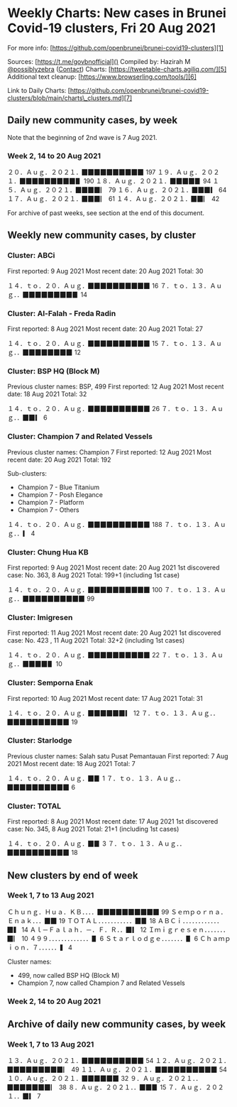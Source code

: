 
# Weekly Charts: New cases in Brunei Covid-19 clusters, Fri 20 Aug 2021

For more info: [https://github.com/openbrunei/brunei-covid19-clusters][1]

Sources: [https://t.me/govbnofficial]()
Compiled by: Hazirah M [@possiblyzebra][3] ([Contact][4])
Charts: [https://tweetable-charts.agiliq.com/][5]
Additional text cleanup: [https://www.browserling.com/tools/][6]

Link to Daily Charts: [https://github.com/openbrunei/brunei-covid19-clusters/blob/main/charts\_clusters.md][7]

## Daily new community cases, by week

Note that the beginning of 2nd wave is 7 Aug 2021.

### Week 2, 14 to 20 Aug 2021

２０．Ａｕｇ．２０２１．▉▉▉▉▉▉▉▉▉▉ 197
１９．Ａｕｇ．２０２１．▉▉▉▉▉▉▉▉▉▋ 190
１８．Ａｕｇ．２０２１．▉▉▉▉▊ 94
１５．Ａｕｇ．２０２１．▉▉▉▉▏ 79
１６．Ａｕｇ．２０２１．▉▉▉▎ 64
１７．Ａｕｇ．２０２１．▉▉▉▏ 61
１４．Ａｕｇ．２０２１．▉▉▏ 42

For archive of past weeks, see section at the end of this document.

## Weekly new community cases, by cluster

### Cluster: ABCi
First reported: 9 Aug 2021
Most recent date: 20 Aug 2021
Total: 30

１４．ｔｏ．２０．Ａｕｇ．▉▉▉▉▉▉▉▉▉▉ 16
７．ｔｏ．１３．Ａｕｇ．．▉▉▉▉▉▉▉▉▊ 14

### Cluster: Al-Falah - Freda Radin
First reported: 8 Aug 2021
Most recent date: 20 Aug 2021
Total: 27

１４．ｔｏ．２０．Ａｕｇ．▉▉▉▉▉▉▉▉▉▉ 15
７．ｔｏ．１３．Ａｕｇ．．▉▉▉▉▉▉▉▉ 12

### Cluster: BSP HQ (Block M)
Previous cluster names: BSP, 499
First reported: 12 Aug 2021
Most recent date: 18 Aug 2021
Total: 32

１４．ｔｏ．２０．Ａｕｇ．▉▉▉▉▉▉▉▉▉▉ 26
７．ｔｏ．１３．Ａｕｇ．．▉▉▎ 6

### Cluster: Champion 7 and Related Vessels
Previous cluster names: Champion 7
First reported: 12 Aug 2021
Most recent date: 20 Aug 2021
Total: 192

Sub-clusters:
* Champion 7 - Blue Titanium
* Champion 7 - Posh Elegance
* Champion 7 - Platform
* Champion 7 - Others

１４．ｔｏ．２０．Ａｕｇ．▉▉▉▉▉▉▉▉▉▉ 188
７．ｔｏ．１３．Ａｕｇ．．▎ 4

### Cluster: Chung Hua KB
First reported: 9 Aug 2021
Most recent date: 20 Aug 2021
1st discovered case: No. 363, 8 Aug 2021
Total: 199+1 (including 1st case)

１４．ｔｏ．２０．Ａｕｇ．▉▉▉▉▉▉▉▉▉▉ 100
７．ｔｏ．１３．Ａｕｇ．．▉▉▉▉▉▉▉▉▉▉ 99

### Cluster: Imigresen
First reported: 11 Aug 2021
Most recent date: 20 Aug 2021
1st discovered case: No. 423 , 11 Aug 2021
Total: 32+2 (including 1st cases)

１４．ｔｏ．２０．Ａｕｇ．▉▉▉▉▉▉▉▉▉▉ 22
７．ｔｏ．１３．Ａｕｇ．．▉▉▉▉▋ 10

### Cluster: Semporna Enak
First reported: 10 Aug 2021
Most recent date: 17 Aug 2021
Total: 31

１４．ｔｏ．２０．Ａｕｇ．▉▉▉▉▉▉▎ 12
７．ｔｏ．１３．Ａｕｇ．．▉▉▉▉▉▉▉▉▉▉ 19

### Cluster: Starlodge
Previous cluster names: Salah satu Pusat Pemantauan
First reported: 7 Aug 2021
Most recent date: 18 Aug 2021
Total: 7

１４．ｔｏ．２０．Ａｕｇ．▉▊ 1
７．ｔｏ．１３．Ａｕｇ．．▉▉▉▉▉▉▉▉▉▉ 6

### Cluster: TOTAL
First reported: 8 Aug 2021
Most recent date: 17 Aug 2021
1st discovered case: No. 345, 8 Aug 2021
Total: 21+1 (including 1st cases)

１４．ｔｏ．２０．Ａｕｇ．▉▊ 3
７．ｔｏ．１３．Ａｕｇ．．▉▉▉▉▉▉▉▉▉▉ 18

## New clusters by end of week

### Week 1, 7 to 13 Aug 2021

Ｃｈｕｎｇ．Ｈｕａ．ＫＢ．．．．▉▉▉▉▉▉▉▉▉▉ 99
Ｓｅｍｐｏｒｎａ．Ｅｎａｋ．．．▉▉ 19
ＴＯＴＡＬ．．．．．．．．．．．▉▊ 18
ＡＢＣｉ．．．．．．．．．．．．▉▍ 14
Ａｌ－Ｆａｌａｈ．－．Ｆ．Ｒ．．▉▎ 12
Ｉｍｉｇｒｅｓｅｎ．．．．．．．▉▏ 10
４９９．．．．．．．．．．．．．▋ 6
Ｓｔａｒｌｏｄｇｅ．．．．．．．▋ 6
Ｃｈａｍｐｉｏｎ．７．．．．．．▍ 4

Cluster names:
- 499, now called BSP HQ (Block M)
- Champion 7, now called Champion 7 and Related Vessels

### Week 2, 14 to 20 Aug 2021

## Archive of daily new community cases, by week

### Week 1, 7 to 13 Aug 2021

１３．Ａｕｇ．２０２１．▉▉▉▉▉▉▉▉▉▉ 54
１２．Ａｕｇ．２０２１．▉▉▉▉▉▉▉▉▉▏ 49
１１．Ａｕｇ．２０２１．▉▉▉▉▉▉▉▉▉▉ 54
１０．Ａｕｇ．２０２１．▉▉▉▉▉▉ 32
９．Ａｕｇ．２０２１．．▉▉▉▉▉▉▉▏ 38
８．Ａｕｇ．２０２１．．▉▉▊ 15
７．Ａｕｇ．２０２１．．▉▎ 7

[1]:	https://github.com/openbrunei/brunei-covid19-clusters
[3]:	https://twitter.com/possiblyzebra
[4]:	https://possiblyzebra.notion.site/Contact-Me-e88daff714834f3a9fac11413ed48b6
[5]:	https://tweetable-charts.agiliq.com/
[6]:	https://www.browserling.com/tools/
[7]:	https://github.com/openbrunei/brunei-covid19-clusters/blob/main/charts_clusters.md